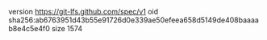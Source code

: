 version https://git-lfs.github.com/spec/v1
oid sha256:ab6763951d43b55e91726d0e339ae50efeea658d5149de408baaaab8e4c5e4f0
size 1574

